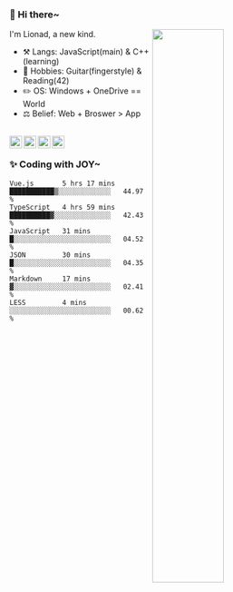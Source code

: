 ### 👋 Hi there~

[<img align="right" width="50%" src="https://github-readme-stats.vercel.app/api?username=Lionad-Morotar&show_icons=true">](https://metrics.lecoq.io/Lionad-Morotar?template=classic)

I'm Lionad, a new kind.

- ⚒️ Langs: JavaScript(main) & C++(learning)
- 🎨 Hobbies: Guitar(fingerstyle) & Reading(42)
- ✏️ OS: Windows + OneDrive == World
- ⚖️ Belief: Web + Broswer > App

<br />

<a href="https://www.lionad.art">
  <img align="left" alt="lionad-art" width="22px" src="https://cdn.jsdelivr.net/npm/simple-icons@3.1.0/icons/wordpress.svg" />
</a>
<a href="#1806234223">
  <img align="left" alt="1806234223" width="22px" src="https://cdn.jsdelivr.net/npm/simple-icons@3.1.0/icons/tencentqq.svg" />
</a>
<a href="https://www.zhihu.com/people/Lionad">
  <img align="left" alt="132yse" width="22px" src="https://cdn.jsdelivr.net/npm/simple-icons@3.1.0/icons/zhihu.svg" />
</a>
<a href="https://github.com/Lionad-Morotar">
  <img align="left" alt="yisar" width="22px" src="https://cdn.jsdelivr.net/npm/simple-icons@3.1.0/icons/github.svg" />
</a>

<br />

### ✨ Coding with JOY~

<!--START_SECTION:waka-->

```text
Vue.js       5 hrs 17 mins   ███████████▒░░░░░░░░░░░░░   44.97 %
TypeScript   4 hrs 59 mins   ██████████▓░░░░░░░░░░░░░░   42.43 %
JavaScript   31 mins         █░░░░░░░░░░░░░░░░░░░░░░░░   04.52 %
JSON         30 mins         █░░░░░░░░░░░░░░░░░░░░░░░░   04.35 %
Markdown     17 mins         ▓░░░░░░░░░░░░░░░░░░░░░░░░   02.41 %
LESS         4 mins          ░░░░░░░░░░░░░░░░░░░░░░░░░   00.62 %
```

<!--END_SECTION:waka-->
